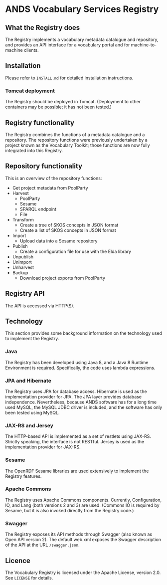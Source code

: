 # ANDS Vocabulary Services Registry

## What the Registry does

The Registry implements a vocabulary metadata catalogue and
repository, and provides an API interface for a vocabulary portal and
for machine-to-machine clients.

## Installation

Please refer to `INSTALL.md` for detailed installation instructions.

### Tomcat deployment

The Registry should be deployed in Tomcat. (Deployment to other
containers may be possible; it has not been tested.)

## Registry functionality

The Registry combines the functions of a metadata catalogue and a
repository. The repository functions were previously undertaken by a
project known as the Vocabulary Toolkit; those functions are now fully
integrated into this Registry.

## Repository functionality

This is an overview of the repository functions:

* Get project metadata from PoolParty
* Harvest
  * PoolParty
  * Sesame
  * SPARQL endpoint
  * File
* Transform
  * Create a tree of SKOS concepts in JSON format
  * Create a list of SKOS concepts in JSON format
* Import
  * Upload data into a Sesame repository
* Publish
  * Create a configuration file for use with the Elda library
* Unpublish
* Unimport
* Unharvest
* Backup
  * Download project exports from PoolParty

## Registry API

The API is accessed via HTTP(S).

## Technology

This section provides some background information on the technology
used to implement the Registry.

### Java

The Registry has been developed using Java 8, and a Java 8 Runtime
Environment is required. Specifically, the code uses lambda
expressions.

### JPA and Hibernate

The Registry uses JPA for database access.  Hibernate is used as the
implementation provider for JPA.  The JPA layer provides database
independence. Nevertheless, because ANDS software has for a long time
used MySQL, the MySQL JDBC driver is included, and the software has
only been tested using MySQL.

### JAX-RS and Jersey

The HTTP-based API is implemented as a set of restlets using
JAX-RS. Strictly speaking, the interface is not RESTful.
Jersey is used as the implementation provider for JAX-RS.

### Sesame

The OpenRDF Sesame libraries are used extensively to implement the
Registry features.

### Apache Commons

The Registry uses Apache Commons components. Currently, Configuration,
IO, and Lang (both versions 2 and 3) are used. (Commons IO is required
by Sesame, but it is also invoked directly from the Registry code.)

### Swagger

The Registry exposes its API methods through Swagger (also known as
Open API version 2). The default web.xml exposes the Swagger
description of the API at the URL `/swagger.json`.

## Licence

The Vocabulary Registry is licensed under the Apache License,
version 2.0. See `LICENSE` for details.
